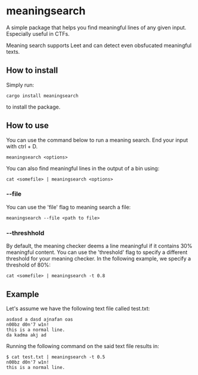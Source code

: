 # meaningsearch

A simple package that helps you find meaningful lines of any given input. Especially useful in CTFs.

Meaning search supports Leet and can detect even obsfucated meaningful texts.

## How to install

Simply run:

    cargo install meaningsearch

to install the package.

## How to use

You can use the command below to run a meaning search. End your input with ctrl + D.

    meaningsearch <options>

You can also find meaningful lines in the output of a bin using:

    cat <somefile> | meaningsearch <options>

### --file

You can use the 'file' flag to meaning search a file:

    meaningsearch --file <path to file>

### --threshhold

By default, the meaning checker deems a line meaningful if it contains 30% meaningful content. You can use the 'threshold' flag to specify a different threshold for your meaning checker. In the following example, we specify a threshold of 80%:

    cat <somefile> | meaningsearch -t 0.8

## Example

Let's assume we have the following text file called test.txt:

    asdasd a dasd ajnafan oas
    n00bz d0n'7 w1n!
    this is a normal line.
    da kadma akj ad

Running the following command on the said text file results in:

    $ cat test.txt | meaningsearch -t 0.5
    n00bz d0n'7 w1n!
    this is a normal line.
